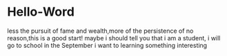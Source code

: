 # Hello-Word
less the pursuit of fame and wealth,more of the persistence of no reason,this is a good start!
maybe i should tell you that i am a student, i will go to school in the September
i want to learning something interesting
